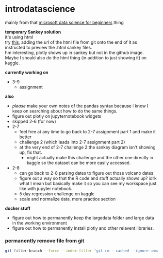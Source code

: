 # introdatascience
mainly from that [microsoft data science for beginners](https://github.com/microsoft/Data-Science-For-Beginners/tree/main) thing

**temporary Sankey solution**<br>
it's using html<br>
try [this](https://html-preview.github.io/), adding the url of the html file from git onto the end of it as instructed to preview the .html sankey files.<br>
hm interesting, plotly shows up in sankey but not in the github image. Maybe I should also do the html thing (in addition to just showing it) on kaggle.

**currently working on**
  - 3-9
      - assignment

**also**
  - *please* make your own notes of the pandas syntax because I know I keep on searching about how to do the same things.
  - figure out plotly on jupyternotebook widgets
  - skipped 2-6 (for now)
  - 2-7
      - feel free at any time to go back to 2-7 assignment part 1 and make it better
      - challenge 2 (which leads into 2-7 assignment part 2)
      - at the very end of 2-7 challenge 2 the sankey diagram isn't showing up, fix that.
        - might actually make this challenge and the other one directly in kaggle so the dataset can be more easily accessed.
  - 2-8
      - can go back to 2-8 parsing dates to figure out those volcano dates
      - figure out a way so that the R code and stuff actually shows up? idrk what I mean but basically make it so you can see my workspace just like with jupyter notebook.
      - 5 day regression challenge on kaggle
      - scale and normalize data, more practice section

**docker stuff**
  - figure out how to permanently keep the largedata folder and large data in the working environment
  - figure out how to permanently install plotly and other relavent libraries.

### permanently remove file from git
```bash
git filter-branch --force --index-filter 'git rm --cached --ignore-unmatch metadata.csv.zip' --prune-empty --tag-name-filter cat -- --all
```
